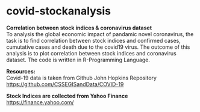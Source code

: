 # covid-stockanalysis
<b>Correlation between stock indices & coronavirus dataset</b><br>
To analysis the global economic impact of pandamic novel coronavirus, the task is to find correlation between stock indices and confirmed cases, cumutative cases and death due to the covid19 virus. The outcome of this analysis is to plot correlation between stock indices and coronavirus dataset. The code is written in R-Programming Language.


<b>Resources:</b>
<br>Covid-19 data is taken from Github John Hopkins Repository
<br>https://github.com/CSSEGISandData/COVID-19

<b>Stock Indices are collected from Yahoo Finance</b>
<br>https://finance.yahoo.com/
